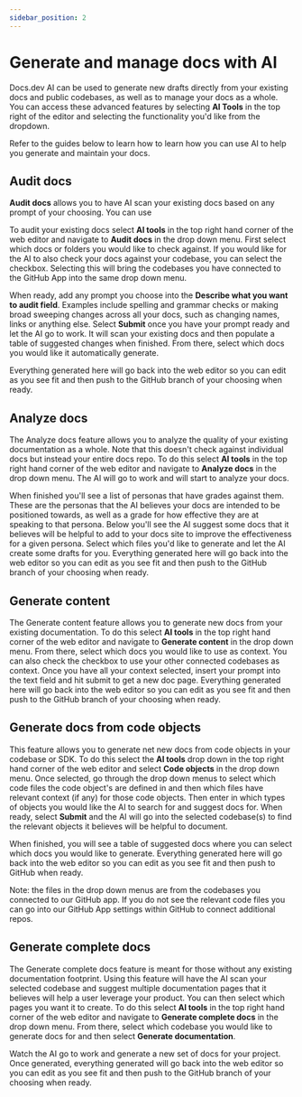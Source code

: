 ```yaml
---
sidebar_position: 2
---
```




# Generate and manage docs with AI

Docs.dev AI can be used to generate new drafts directly from your existing docs and public codebases, as well as to manage your docs as a whole. You can access these advanced features by selecting **AI Tools** in the top right of the editor and selecting the functionality you'd like from the dropdown.

Refer to the guides below to learn how to learn how you can use AI to help you generate and maintain your docs.

## Audit docs

**Audit docs** allows you to have AI scan your existing docs based on any prompt of your choosing. You can use

To audit your existing docs select **AI tools** in the top right hand corner of the web editor and navigate to **Audit docs** in the drop down menu. First select which docs or folders you would like to check against. If you would like for the AI to also check your docs against your codebase, you can select the checkbox. Selecting this will bring the codebases you have connected to the GitHub App into the same drop down menu.

When ready, add any prompt you choose into the **Describe what you want to audit field**. Examples include spelling and grammar checks or making broad sweeping changes across all your docs, such as changing names, links or anything else. Select **Submit** once you have your prompt ready and let the AI go to work. It will scan your existing docs and then populate a table of suggested changes when finished. From there, select which docs you would like it automatically generate.

Everything generated here will go back into the web editor so you can edit as you see fit and then push to the GitHub branch of your choosing when ready.

## Analyze docs

The Analyze docs feature allows you to analyze the quality of your existing documentation as a whole. Note that this doesn't check against individual docs but instead your entire docs repo. To do this select **AI tools** in the top right hand corner of the web editor and navigate to **Analyze docs** in the drop down menu. The AI will go to work and will start to analyze your docs.

When finished you'll see a list of personas that have grades against them. These are the personas that the AI believes your docs are intended to be positioned towards, as well as a grade for how effective they are at speaking to that persona. Below you'll see the AI suggest some docs that it believes will be helpful to add to your docs site to improve the effectiveness for a given persona. Select which files you'd like to generate and let the AI create some drafts for you. Everything generated here will go back into the web editor so you can edit as you see fit and then push to the GitHub branch of your choosing when ready.

## Generate content

The Generate content feature allows you to generate new docs from your existing documentation. To do this select **AI tools** in the top right hand corner of the web editor and navigate to **Generate content** in the drop down menu. From there, select which docs you would like to use as context. You can also check the checkbox to use your other connected codebases as context. Once you have all your context selected, insert your prompt into the text field and hit submit to get a new doc page. Everything generated here will go back into the web editor so you can edit as you see fit and then push to the GitHub branch of your choosing when ready.

## Generate docs from code objects

This feature allows you to generate net new docs from code objects in your codebase or SDK. To do this select the **AI tools** drop down in the top right hand corner of the web editor and select **Code objects** in the drop down menu. Once selected, go through the drop down menus to select which code files the code object's are defined in and then which files have relevant context (if any) for those code objects. Then enter in which types of objects you would like the AI to search for and suggest docs for. When ready, select **Submit** and the AI will go into the selected codebase(s) to find the relevant objects it believes will be helpful to document.

When finished, you will see a table of suggested docs where you can select which docs you would like to generate. Everything generated here will go back into the web editor so you can edit as you see fit and then push to GitHub when ready.

Note: the files in the drop down menus are from the codebases you connected to our GitHub app. If you do not see the relevant code files you can go into our GitHub App settings within GitHub to connect additional repos.

## Generate complete docs

The Generate complete docs feature is meant for those without any existing documentation footprint. Using this feature will have the AI scan your selected codebase and suggest multiple documentation pages that it believes will help a user leverage your product. You can then select which pages you want it to create. To do this select **AI tools** in the top right hand corner of the web editor and navigate to **Generate complete docs** in the drop down menu. From there, select which codebase you would like to generate docs for and then select **Generate documentation**.

Watch the AI go to work and generate a new set of docs for your project. Once generated, everything generated will go back into the web editor so you can edit as you see fit and then push to the GitHub branch of your choosing when ready.
